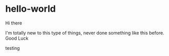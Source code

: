 # hello-world

Hi there

I'm totally new to this type of things, never done something like this before.
Good Luck

testing
